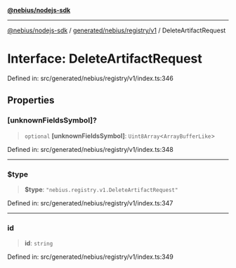 [**@nebius/nodejs-sdk**](../../../../../README.md)

---

[@nebius/nodejs-sdk](../../../../../README.md) / [generated/nebius/registry/v1](../README.md) / DeleteArtifactRequest

# Interface: DeleteArtifactRequest

Defined in: src/generated/nebius/registry/v1/index.ts:346

## Properties

### \[unknownFieldsSymbol\]?

> `optional` **\[unknownFieldsSymbol\]**: `Uint8Array`\<`ArrayBufferLike`\>

Defined in: src/generated/nebius/registry/v1/index.ts:348

---

### $type

> **$type**: `"nebius.registry.v1.DeleteArtifactRequest"`

Defined in: src/generated/nebius/registry/v1/index.ts:347

---

### id

> **id**: `string`

Defined in: src/generated/nebius/registry/v1/index.ts:349
